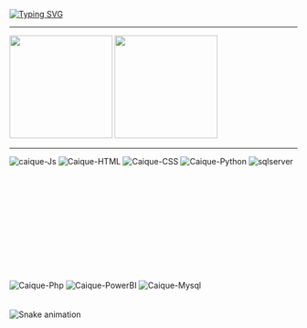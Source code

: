[![Typing SVG](https://readme-typing-svg.demolab.com?font=Impact&size=31&pause=1000&color=9100F7&vCenter=true&multiline=true&width=550&height=200&lines=+Welcome+to+the+my+profile;I'm+Caique+data+analyst)](https://git.io/typing-svg)


  <hr>



<div display="flex">

<img height="180em"  display="flex" src="https://github-readme-stats.vercel.app/api?username=httpscaique&show_icons=true&theme=dark&includ_all_commits=true&count_private=true" alt="">

<img height="180em" display="flex" src="https://github-readme-stats.vercel.app/api/top-langs/?username=httpscaique&layout=compact&langs_count=16&theme=dark" alt="">
</div>
<hr>
<div align="center style="display: flex; justify-content: space-between;">
    <img align="coluns" style="padding-bottom: 100px;" alt="caique-Js" src="https://img.shields.io/badge/JavaScript-323330?style=for-the-badge&logo=javascript&logoColor=F7DF1E">
    <img align="coluns"  style="margin-bottom: 100px;" alt="Caique-HTML" src="https://img.shields.io/badge/HTML5-E34F26?style=for-the-badge&logo=html5&logoColor=white">
    <img align="coluns"  style="margin-bottom: 100px;" alt="Caique-CSS" src="https://img.shields.io/badge/CSS3-1572B6?style=for-the-badge&logo=css3&logoColor=white">
    <img align="coluns"  style="margin-bottom: 20px;" alt="Caique-Python" src="https://img.shields.io/badge/Python-FFD43B?style=for-the-badge&logo=python&logoColor=blue">
    <img align="coluns"  style="margin-bottom: 50px;" alt="sqlserver" src="https://img.shields.io/badge/Microsoft_SQL_Server-CC2927?style=for-the-badge&logo=microsoft-sql-server&logoColor=white">
    <img align="coluns"  style="margin-bottom: 20px;" alt="Caique-Php" src="https://img.shields.io/badge/PHP-777BB4?style=for-the-badge&logo=php&logoColor=white">
    <img align="coluns"  style="margin-bottom: 20px; margin-top: 100px;" alt="Caique-PowerBI" src="https://img.shields.io/badge/PowerBI-F2C811?style=for-the-badge&logo=Power%20BI&logoColor=black">
    <img align="coluns"  style="margin-bottom: 20px; margin-top: 100px;" alt="Caique-Mysql" src="https://img.shields.io/badge/MySQL-005C84?style=for-the-badge&logo=mysql&logoColor=white">
</div>

  
<div ">

  ![Snake animation](https://github.com/danielbped/danielbped/blob/output/github-contribution-grid-snake.svg)
  
</div>
